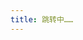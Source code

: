 ```yaml
---
title: 跳转中……
---
```


<script setup>
// Redirect to recruitment page
window.location.href = '/activities/240407_maic_and_vision_pro/'
</script>